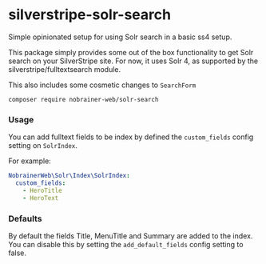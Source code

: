 # silverstripe-solr-search
Simple opinionated setup for using Solr search in a basic ss4 setup.

This package simply provides some out of the box functionality to get Solr search on your SilverStripe site.
For now, it uses Solr 4, as supported by the silverstripe/fulltextsearch module.

This also includes some cosmetic changes to `SearchForm`

```
composer require nobrainer-web/solr-search
``` 

### Usage
You can add fulltext fields to be index by defined the `custom_fields` config setting on `SolrIndex`.

For example:

```yml
NobrainerWeb\Solr\Index\SolrIndex:
  custom_fields:
    - HeroTitle
    - HeroText
```

### Defaults
By default the fields Title, MenuTitle and Summary are added to the index. 
You can disable this by setting the `add_default_fields` config setting to false. 
